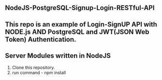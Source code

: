 NodeJS-PostgreSQL-Signup-Login-RESTful-API
--------------------------------
This repo is an example of Login-SignUP API with NODE.js AND PostgreSQL and JWT(JSON Web Token) Authentication.
--------------------------------
Server Modules written in NodeJS
--------------------------------
1. Clone this repository.
2. run command - npm install